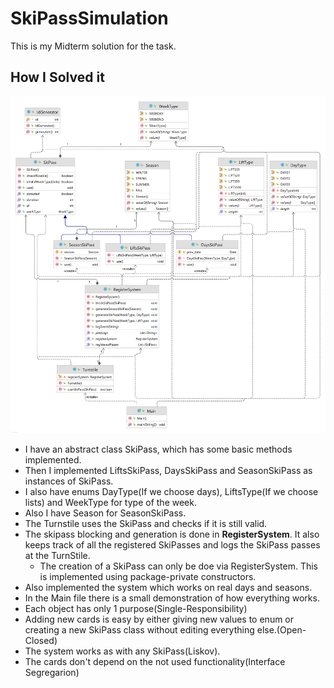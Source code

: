 # SkiPassSimulation

This is my Midterm solution for the task.

## How I Solved it

![diagram](./diagram/diagram.png)

- I have an abstract class SkiPass, which has some basic methods implemented.
- Then I implemented LiftsSkiPass, DaysSkiPass and SeasonSkiPass as instances of SkiPass.
- I also have enums DayType(If we choose days), LiftsType(If we choose lists) and WeekType for type of the week. 
- Also I have Season for SeasonSkiPass.
- The Turnstile uses the SkiPass and checks if it is still valid.
- The skipass blocking and generation is done in **RegisterSystem**. It also keeps track of all the registered SkiPasses and logs the SkiPass passes at the TurnStile.
  - The creation of a SkiPass can only be doe via RegisterSystem. This is implemented using package-private constructors.
- Also implemented the system which works on real days and seasons.
- In the Main file there is a small demonstration of how everything works.
- Each object has only 1 purpose(Single-Responsibility)
- Adding new cards is easy by either giving new values to enum or creating a new SkiPass class without editing everything else.(Open-Closed)
- The system works as with any SkiPass(Liskov).
- The cards don't depend on the not used functionality(Interface Segregarion)